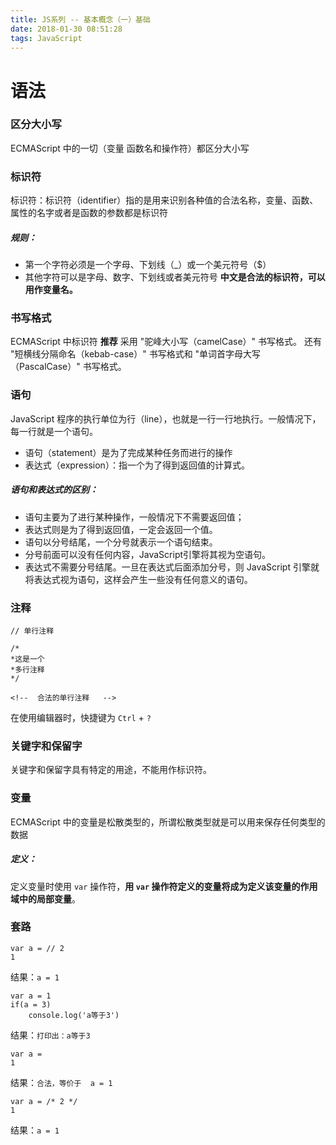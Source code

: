 ```yaml
---
title: JS系列 -- 基本概念（一）基础
date: 2018-01-30 08:51:28
tags: JavaScript
---
```

# 语法

### 区分大小写
ECMAScript 中的一切（变量 函数名和操作符）都区分大小写

### 标识符
标识符：标识符（identifier）指的是用来识别各种值的合法名称，变量、函数、属性的名字或者是函数的参数都是标识符
##### 规则：
- 第一个字符必须是一个字母、下划线（_）或一个美元符号（$）
- 其他字符可以是字母、数字、下划线或者美元符号
**中文是合法的标识符，可以用作变量名。**

### 书写格式
ECMAScript 中标识符 **推荐** 采用 "驼峰大小写（camelCase）" 书写格式。
还有 "短横线分隔命名（kebab-case）" 书写格式和 "单词首字母大写（PascalCase）" 书写格式。

### 语句
JavaScript 程序的执行单位为行（line），也就是一行一行地执行。一般情况下，每一行就是一个语句。
- 语句（statement）是为了完成某种任务而进行的操作
- 表达式（expression）：指一个为了得到返回值的计算式。

##### 语句和表达式的区别：

- 语句主要为了进行某种操作，一般情况下不需要返回值；
- 表达式则是为了得到返回值，一定会返回一个值。
- 语句以分号结尾，一个分号就表示一个语句结束。
- 分号前面可以没有任何内容，JavaScript引擎将其视为空语句。
- 表达式不需要分号结尾。一旦在表达式后面添加分号，则 JavaScript 引擎就将表达式视为语句，这样会产生一些没有任何意义的语句。


### 注释
```
// 单行注释
```

```
/*
*这是一个
*多行注释
*/
```

```
<!--  合法的单行注释   -->
```

在使用编辑器时，快捷键为 `Ctrl` + `?`

### 关键字和保留字
关键字和保留字具有特定的用途，不能用作标识符。

### 变量
ECMAScript 中的变量是松散类型的，所谓松散类型就是可以用来保存任何类型的数据
##### 定义：
定义变量时使用 `var` 操作符，**用 `var` 操作符定义的变量将成为定义该变量的作用域中的局部变量**。

### 套路
```
var a = // 2
1
```
结果：` a = 1 `

```
var a = 1
if(a = 3)
    console.log('a等于3')
```
结果：` 打印出：a等于3 `

```
var a = 
1
```
结果：`合法，等价于  a = 1 `

```
var a = /* 2 */
1
```
结果：` a = 1 `
